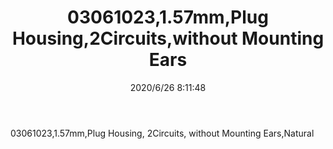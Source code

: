 ﻿---
layout: post 
title: 03061023,1.57mm,Plug Housing,2Circuits,without Mounting Ears
tags: 1625
categories: wire-cable
overview: 1.57mm Diameter Standard .062" Pin and Socket Receptacle Housing, 2 Circuits, without Mounting Ears, Natural
part_number: 03061023
thumb_img: static/202006/339-thumb-20200626161349.jpg
small_img: static/202006/339-20200626161349.jpg
date: 2020/6/26 8:11:48
---


03061023,1.57mm,Plug Housing, 2Circuits, without Mounting Ears,Natural

